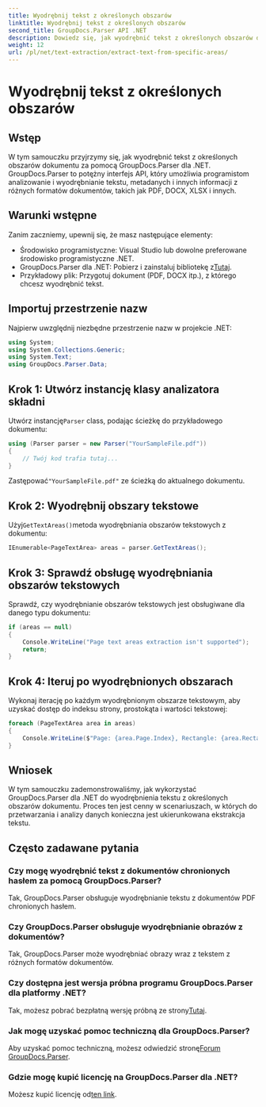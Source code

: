 ```yaml
---
title: Wyodrębnij tekst z określonych obszarów
linktitle: Wyodrębnij tekst z określonych obszarów
second_title: GroupDocs.Parser API .NET
description: Dowiedz się, jak wyodrębnić tekst z określonych obszarów dokumentów za pomocą GroupDocs.Parser dla .NET. Łatwy przewodnik krok po kroku.
weight: 12
url: /pl/net/text-extraction/extract-text-from-specific-areas/
---
```


# Wyodrębnij tekst z określonych obszarów

## Wstęp
W tym samouczku przyjrzymy się, jak wyodrębnić tekst z określonych obszarów dokumentu za pomocą GroupDocs.Parser dla .NET. GroupDocs.Parser to potężny interfejs API, który umożliwia programistom analizowanie i wyodrębnianie tekstu, metadanych i innych informacji z różnych formatów dokumentów, takich jak PDF, DOCX, XLSX i innych.
## Warunki wstępne
Zanim zaczniemy, upewnij się, że masz następujące elementy:
- Środowisko programistyczne: Visual Studio lub dowolne preferowane środowisko programistyczne .NET.
-  GroupDocs.Parser dla .NET: Pobierz i zainstaluj bibliotekę z[Tutaj](https://releases.groupdocs.com/parser/net/).
- Przykładowy plik: Przygotuj dokument (PDF, DOCX itp.), z którego chcesz wyodrębnić tekst.

## Importuj przestrzenie nazw
Najpierw uwzględnij niezbędne przestrzenie nazw w projekcie .NET:
```csharp
using System;
using System.Collections.Generic;
using System.Text;
using GroupDocs.Parser.Data;
```
## Krok 1: Utwórz instancję klasy analizatora składni
 Utwórz instancję`Parser` class, podając ścieżkę do przykładowego dokumentu:
```csharp
using (Parser parser = new Parser("YourSampleFile.pdf"))
{
    // Twój kod trafia tutaj...
}
```
 Zastępować`"YourSampleFile.pdf"` ze ścieżką do aktualnego dokumentu.
## Krok 2: Wyodrębnij obszary tekstowe
 Użyj`GetTextAreas()`metoda wyodrębniania obszarów tekstowych z dokumentu:
```csharp
IEnumerable<PageTextArea> areas = parser.GetTextAreas();
```
## Krok 3: Sprawdź obsługę wyodrębniania obszarów tekstowych
Sprawdź, czy wyodrębnianie obszarów tekstowych jest obsługiwane dla danego typu dokumentu:
```csharp
if (areas == null)
{
    Console.WriteLine("Page text areas extraction isn't supported");
    return;
}
```
## Krok 4: Iteruj po wyodrębnionych obszarach
Wykonaj iterację po każdym wyodrębnionym obszarze tekstowym, aby uzyskać dostęp do indeksu strony, prostokąta i wartości tekstowej:
```csharp
foreach (PageTextArea area in areas)
{
    Console.WriteLine($"Page: {area.Page.Index}, Rectangle: {area.Rectangle}, Text: {area.Text}");
}
```

## Wniosek
W tym samouczku zademonstrowaliśmy, jak wykorzystać GroupDocs.Parser dla .NET do wyodrębnienia tekstu z określonych obszarów dokumentu. Proces ten jest cenny w scenariuszach, w których do przetwarzania i analizy danych konieczna jest ukierunkowana ekstrakcja tekstu.

## Często zadawane pytania
### Czy mogę wyodrębnić tekst z dokumentów chronionych hasłem za pomocą GroupDocs.Parser?
Tak, GroupDocs.Parser obsługuje wyodrębnianie tekstu z dokumentów PDF chronionych hasłem.
### Czy GroupDocs.Parser obsługuje wyodrębnianie obrazów z dokumentów?
Tak, GroupDocs.Parser może wyodrębniać obrazy wraz z tekstem z różnych formatów dokumentów.
### Czy dostępna jest wersja próbna programu GroupDocs.Parser dla platformy .NET?
 Tak, możesz pobrać bezpłatną wersję próbną ze strony[Tutaj](https://releases.groupdocs.com/).
### Jak mogę uzyskać pomoc techniczną dla GroupDocs.Parser?
 Aby uzyskać pomoc techniczną, możesz odwiedzić stronę[Forum GroupDocs.Parser](https://forum.groupdocs.com/c/parser/17).
### Gdzie mogę kupić licencję na GroupDocs.Parser dla .NET?
 Możesz kupić licencję od[ten link](https://purchase.groupdocs.com/buy).